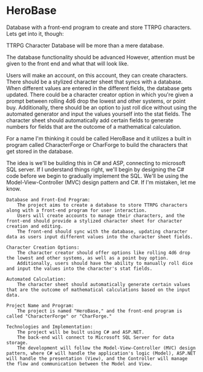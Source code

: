 # HeroBase
Database with a front-end program to create and store TTRPG characters.
Lets get into it, though:

TTRPG Character Database will be more than a mere database.

The database functionality should be advanced
However, attention must be given to the front end and
what that will look like.


Users will make an account, on this account, they can create
characters.  There should be a stylized character sheet that syncs
with a database.  When different values are entered in the different
fields, the database gets updated. There could be a character creator
option in which you're given a prompt between rolling 4d6 drop the lowest
and other systems, or point buy.  Additionally, there should be an option
 to just roll dice without using the automated generator and input the 
values yourself into the stat fields. The character sheet should automatically
 add certain fields to generate numbers for fields that are the
 outcome of a mathematical calculation.


For a name I'm thinking it could be called HeroBase
and it utilizes a built in program called CharacterForge or CharForge
to build the characters that get stored in the database.

The idea is we'll be building this in C# and ASP, connecting to microsoft SQL server.
If I understand things right, we'll begin by designing the C# code before we begin to gradually
implement the SQL.  We'll be using the Model-View-Controller (MVC) design pattern and C#. 
If I'm mistaken, let me know.

    Database and Front-End Program:
        The project aims to create a database to store TTRPG characters along with a front-end program for user interaction.
        Users will create accounts to manage their characters, and the front-end should provide a stylized character sheet for character creation and editing.
        The front-end should sync with the database, updating character data as users input different values into the character sheet fields.

    Character Creation Options:
        The character creator should offer options like rolling 4d6 drop the lowest and other systems, as well as a point buy option.
        Additionally, users should have the ability to manually roll dice and input the values into the character's stat fields.

    Automated Calculation:
        The character sheet should automatically generate certain values that are the outcome of mathematical calculations based on the input data.

    Project Name and Program:
        The project is named "HeroBase," and the front-end program is called "CharacterForge" or "CharForge."

    Technologies and Implementation:
        The project will be built using C# and ASP.NET.
        The back-end will connect to Microsoft SQL Server for data storage.
        The development will follow the Model-View-Controller (MVC) design pattern, where C# will handle the application's logic (Model), ASP.NET will handle the presentation (View), and the Controller will manage the flow and communication between the Model and View.
